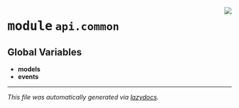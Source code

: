 <!-- markdownlint-disable -->

<a href="https://github.com/switchcollab/Switch-Bots-Python-Library/tree/main/src/switch/api/common/__init__.py#L0"><img align="right" src="https://img.shields.io/badge/-source-cccccc?style=flat-square"/></a>

# <kbd>module</kbd> `api.common`




**Global Variables**
---------------
- **models**
- **events**




---

_This file was automatically generated via [lazydocs](https://github.com/ml-tooling/lazydocs)._
